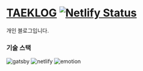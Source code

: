 # [TAEKLOG](https://taek.dev) [![Netlify Status](https://api.netlify.com/api/v1/badges/a73769be-f56c-4b5a-9cdf-c3b7a1547110/deploy-status)](https://app.netlify.com/sites/taeklog-blog/deploys)

개인 블로그입니다.

### 기술 스택

![gatsby](https://img.shields.io/badge/-Gatsby-663399?&logo=Gatsby&logoColor=white)
![netlify](https://img.shields.io/badge/-Netlify-00C7B7?&logo=Netlify&logoColor=white)
![emotion](https://img.shields.io/badge/-Emotion-%23C43BAD)
